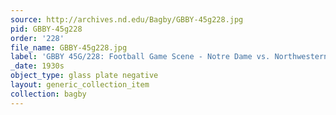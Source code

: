 ```yaml
---
source: http://archives.nd.edu/Bagby/GBBY-45g228.jpg
pid: GBBY-45g228
order: '228'
file_name: GBBY-45g228.jpg
label: 'GBBY 45G/228: Football Game Scene - Notre Dame vs. Northwestern - c1930s'
_date: 1930s
object_type: glass plate negative
layout: generic_collection_item
collection: bagby
---
```

